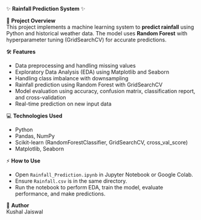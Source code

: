 ✨ **Rainfall Prediction System** ✨

📌 **Project Overview**  
This project implements a machine learning system to **predict rainfall** using Python and historical weather data. The model uses **Random Forest** with hyperparameter tuning (GridSearchCV) for accurate predictions.

🛠️ **Features**  
- Data preprocessing and handling missing values  
- Exploratory Data Analysis (EDA) using Matplotlib and Seaborn  
- Handling class imbalance with downsampling  
- Rainfall prediction using Random Forest with GridSearchCV  
- Model evaluation using accuracy, confusion matrix, classification report, and cross-validation  
- Real-time prediction on new input data

💻 **Technologies Used**  
- Python  
- Pandas, NumPy  
- Scikit-learn (RandomForestClassifier, GridSearchCV, cross_val_score)  
- Matplotlib, Seaborn

⚡ **How to Use**  
- Open `Rainfall_Prediction.ipynb` in Jupyter Notebook or Google Colab.  
- Ensure `Rainfall.csv` is in the same directory.  
- Run the notebook to perform EDA, train the model, evaluate performance, and make predictions.

👤 **Author**  
Kushal Jaiswal
